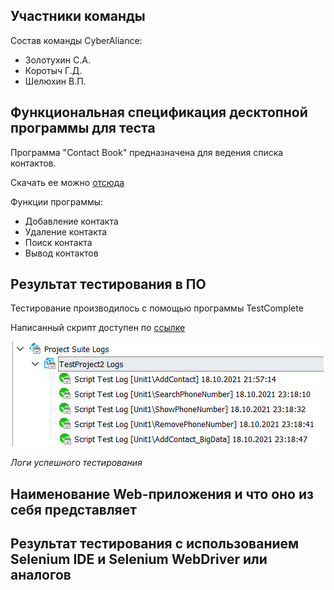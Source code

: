 <h2>Участники команды</h2>
<p>Состав команды CyberAliance: </p>
<ul>
  <li>Золотухин С.А.</li>
  <li>Коротыч Г.Д.</li>
  <li>Шелюхин В.П.</li>
</ul>
<h2>Функциональная спецификация десктопной программы для теста</h2>
<p>Программа "Contact Book" предназначена для ведения списка контактов.</p>
<p>Скачать ее можно <a href='https://github.com/tosvt/TIVPO/blob/main/%D0%9F%D1%80%D0%B0%D0%BA%D1%82%D0%B8%D1%87%D0%B5%D1%81%D0%BA%D0%B0%D1%8F%20%D1%80%D0%B0%D0%B1%D0%BE%D1%82%D0%B0%204/main.zip'>отсюда</a></p>
<p>Функции программы:</p>
<ul>
  <li>Добавление контакта</li>
  
  <li>Удаление контакта</li>
  
  <li>Поиск контакта</li>
  
  <li>Вывод контактов</li>
</ul>
<h2>Результат тестирования в ПО</h2>
<p>Тестирование производилось с помощью программы TestComplete</p>
<p>Написанный скрипт доступен по <a href='https://github.com/tosvt/TIVPO/blob/main/%D0%9F%D1%80%D0%B0%D0%BA%D1%82%D0%B8%D1%87%D0%B5%D1%81%D0%BA%D0%B0%D1%8F%20%D1%80%D0%B0%D0%B1%D0%BE%D1%82%D0%B0%204/test.py'>ссылке</a></p>
<p style='text-align:center'><img src="https://github.com/tosvt/TIVPO/blob/main/%D0%9F%D1%80%D0%B0%D0%BA%D1%82%D0%B8%D1%87%D0%B5%D1%81%D0%BA%D0%B0%D1%8F%20%D1%80%D0%B0%D0%B1%D0%BE%D1%82%D0%B0%204/imgs/testlogs.png"></p>
<p><i>Логи успешного тестирования</i></p>
<h2>Наименование Web-приложения и что оно из себя представляет</h2>

<h2>Результат тестирования с использованием Selenium IDE и Selenium WebDriver или аналогов</h2>

